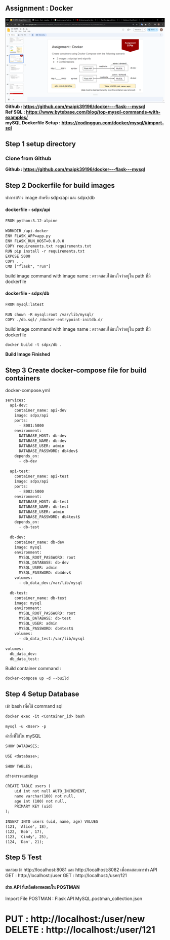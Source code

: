 ## Assignment : Docker 
![alt text](img1.png)
**Github : https://github.com/maipk39196/docker---flask---mysql**  
**Ref SQL : https://www.bytebase.com/blog/top-mysql-commands-with-examples/**  
**mySQL Dockerfile Setup : https://codinggun.com/docker/mysql/#import-sql**

## **Step 1 setup directory**
### Clone from Github
**Github : https://github.com/maipk39196/docker---flask---mysql**  
## **Step 2 Dockerfile for build images**
ทำการสร้าง image สำหรับ sdpx/api และ sdpx/db  

#### dockerfile - sdpx/api
```
FROM python:3.12-alpine

WORKDIR /api-docker
ENV FLASK_APP=app.py
ENV FLASK_RUN_HOST=0.0.0.0
COPY requirements.txt requirements.txt
RUN pip install -r requirements.txt
EXPOSE 5000
COPY . .
CMD ["flask", "run"]
```
build image command with image name : ตรวจสอบให้แน่ใจว่าอยู่ใน path ที่มี dockerfile

#### dockerfile - sdpx/db
```
FROM mysql:latest

RUN chown -R mysql:root /var/lib/mysql/
COPY ./db.sql/ /docker-entrypoint-initdb.d/
```
build image command with image name : ตรวจสอบให้แน่ใจว่าอยู่ใน path ที่มี dockerfile
```
docker build -t sdpx/db .
```
**Build Image Finished**
## **Step 3 Create docker-compose file for build containers**
docker-compose.yml
```
services:
  api-dev:
    container_name: api-dev
    image: sdpx/api
    ports:
      - 8081:5000
    environment:
      DATABASE_HOST: db-dev
      DATABASE_NAME: db-dev
      DATABASE_USER: admin
      DATABASE_PASSWORD: db4dev$
    depends_on:
      - db-dev

  api-test:
    container_name: api-test
    image: sdpx/api
    ports:
      - 8082:5000
    environment:
      DATABASE_HOST: db-test
      DATABASE_NAME: db-test
      DATABASE_USER: admin
      DATABASE_PASSWORD: db4test$
    depends_on:
      - db-test

  db-dev:
    container_name: db-dev
    image: mysql
    environment:
      MYSQL_ROOT_PASSWORD: root
      MYSQL_DATABASE: db-dev
      MYSQL_USER: admin
      MYSQL_PASSWORD: db4dev$
    volumes:
      - db_data_dev:/var/lib/mysql

  db-test:
    container_name: db-test
    image: mysql
    environment:
      MYSQL_ROOT_PASSWORD: root
      MYSQL_DATABASE: db-test
      MYSQL_USER: admin
      MYSQL_PASSWORD: db4test$
    volumes:
      - db_data_test:/var/lib/mysql

volumes:
  db_data_dev:
  db_data_test:
```
Build container command :
```
docker-compose up -d --build
```
## **Step 4 Setup Database**
เข้า bash เพื่อใช้ command sql
```
docker exec -it <Container_id> bash  

mysql -u <User> -p
```
คำสั่งที่ใช้ใน mySQL
```
SHOW DATABASES;

USE <database>;

SHOW TABLES;
```
สร้างตารางและข้อมูล
```
CREATE TABLE users (
    uid int not null AUTO_INCREMENT,
    name varchar(100) not null,
    age int (100) not null,
    PRIMARY KEY (uid)
);

INSERT INTO users (uid, name, age) VALUES
(121, 'Alice', 18),
(122, 'Bob', 17),
(123, 'Cindy', 25),
(124, 'Dan', 21);
```

## **Step 5 Test**
ทดสอบเข้า http://localhost:8081 และ http://localhost:8082 เพื่อทดสอบการทำ API  
GET : http://localhost:<port>/user
GET : http://localhost:<port>/user/121

#### ส่วน API ที่เหลือต้องทดสอบใน POSTMAN  
Import File POSTMAN : Flask API MySQL.postman_collection.json  

PUT : http://localhost:<port>/user/new  
DELETE : http://localhost:<port>/user/121
=======
